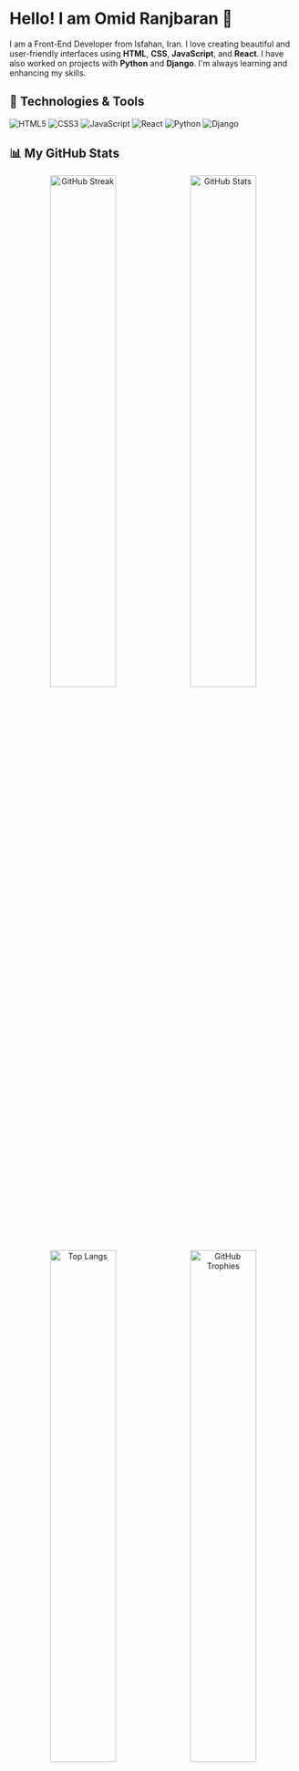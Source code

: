 # Hello! I am Omid Ranjbaran 👋

I am a Front-End Developer from Isfahan, Iran. I love creating beautiful and user-friendly interfaces using **HTML**, **CSS**, **JavaScript**, and **React**. I have also worked on projects with **Python** and **Django**. I'm always learning and enhancing my skills.

## 🚀 Technologies & Tools

![HTML5](https://img.shields.io/badge/HTML5-E34F26?style=for-the-badge&logo=html5&logoColor=white)
![CSS3](https://img.shields.io/badge/CSS3-1572B6?style=for-the-badge&logo=css3&logoColor=white)
![JavaScript](https://img.shields.io/badge/JavaScript-F7DF1E?style=for-the-badge&logo=javascript&logoColor=black)
![React](https://img.shields.io/badge/React-61DAFB?style=for-the-badge&logo=react&logoColor=black)
![Python](https://img.shields.io/badge/Python-3776AB?style=for-the-badge&logo=python&logoColor=white)
![Django](https://img.shields.io/badge/Django-092E20?style=for-the-badge&logo=django&logoColor=white)

## 📊 My GitHub Stats

<p align="center">
  <!-- کارت 1 (مثلاً Streak Stats) -->
  <img src="https://github-readme-streak-stats.herokuapp.com?user=omidranjbaran&theme=radical" alt="GitHub Streak" width="48%"/>
  
  <!-- کارت 2 (مثلاً GitHub Stats) -->
  <img src="https://github-readme-stats.vercel.app/api?username=omidranjbaran&show_icons=true&theme=radical" alt="GitHub Stats" width="48%"/>
</p>

<p align="center">
  <!-- کارت 3 (مثلاً Top Languages) -->
  <img src="https://github-readme-stats.vercel.app/api/top-langs/?username=omidranjbaran&layout=compact&theme=radical" alt="Top Langs" width="48%"/>
  
  <!-- کارت 4 (مثلاً Trophy) -->
  <img src="https://github-profile-trophy.vercel.app/?username=omidranjbaran&theme=radical" alt="GitHub Trophies" width="48%"/>
</p>

## 🤝 Connect with Me

[![Instagram](https://img.shields.io/badge/Instagram-E4405F?style=for-the-badge&logo=instagram&logoColor=white)](https://instagram.com/omidranjbarann)
[![Twitter](https://img.shields.io/badge/Twitter-1DA1F2?style=for-the-badge&logo=twitter&logoColor=white)](https://twitter.com/omidranjbarann)
[![LinkedIn](https://img.shields.io/badge/LinkedIn-0077B5?style=for-the-badge&logo=linkedin&logoColor=white)](https://www.linkedin.com/in/omidranjbarann)
[![Telegram](https://img.shields.io/badge/Telegram-2CA5E0?style=for-the-badge&logo=telegram&logoColor=white)](https://t.me/omidrnn)

## 💬 About Me

- **Name:** Omid Ranjbaran
- **Location:** Isfahan, Iran
- **Profession:** Front-End Developer
- **Currently Learning:** New technologies and further improving my programming skills

> "If you can imagine your dreams, you can make them a reality." – Walt Disney

---

I'm excited to collaborate on interesting projects. Thank you for visiting my profile!
